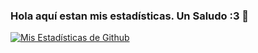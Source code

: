 ### Hola aquí estan mis estadísticas. Un Saludo :3 👋
[![ Mis Estadísticas de Github](https://github-readme-stats.vercel.app/api?username=S3rC4D1&show_icons=true&theme=synthwave)](https://github.com/S3rC4D1/Sercadi)
